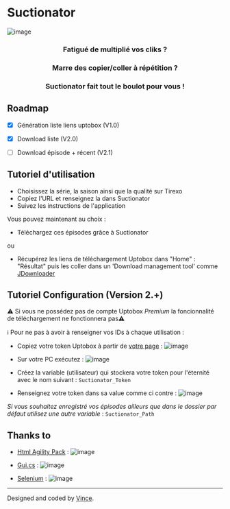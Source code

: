 # Suctionator     

![image](https://user-images.githubusercontent.com/29730840/155033088-a3a2ba02-d5f5-45a4-a93a-bc8d4cc925fa.png)

<h3 align="center">Fatigué de multiplié vos cliks ?<h3/>
<h3 align="center">Marre des copier/coller à répétition ?<h3/>
<h3 align="center">Suctionator fait tout le boulot pour vous !<h3/>


## Roadmap

- [x] Génération liste liens uptobox (V1.0)
- [x] Download liste (V2.0)
- [ ] Download épisode + récent (V2.1)


Tutoriel d'utilisation
--------

- Choisissez la série, la saison ainsi que la qualité sur Tirexo
- Copiez l'URL et renseignez la dans Suctionator
- Suivez les instructions de l'application

Vous pouvez maintenant au choix : 
- Téléchargez ces épisodes grâce à Suctionator 

ou
- Récupérez les liens de téléchargement Uptobox dans "Home" : "Résultat" puis les coller dans un 'Download management tool' comme [JDownloader](https://jdownloader.org/)


Tutoriel Configuration (Version 2.+)
-------------
⚠️ Si vous ne possédez pas de compte Uptobox *Premium* la foncionnalité de téléchargement ne fonctionnera pas⚠️

ℹ️ Pour ne pas à avoir à renseigner vos IDs à chaque utilisation :
- Copiez votre token Uptobox à partir de [votre page](https://uptobox.com/my_account) : ![image](https://user-images.githubusercontent.com/29730840/154539617-3420b469-4f88-4ba2-aac4-2429182ce3ce.png)

- Sur votre PC exécutez : ![image](https://user-images.githubusercontent.com/29730840/154540387-f9932392-b8fe-4d91-9cb0-99ebbc3b8cf4.png)
- Créez la variable (utilisateur) qui stockera votre token pour l'éternité avec le nom suivant : `Suctionator_Token`
- Renseignez votre token dans sa value comme ci contre : ![image](https://user-images.githubusercontent.com/29730840/155810357-25f75426-bd8f-4ca2-b451-4c8c4a038160.png)

*Si vous souhaitez enregistré vos épisodes ailleurs que dans le dossier par défaut utilisez une autre variable* : `Suctionator_Path`

  
Thanks to
-------------

- [Html Agility Pack](https://html-agility-pack.net/) : ![image](https://user-images.githubusercontent.com/29730840/154550879-6a566478-7a5f-4f07-88b2-6ba2c1fec198.png)

- [Gui.cs](https://github.com/migueldeicaza/gui.cs) : ![image](https://user-images.githubusercontent.com/29730840/154568523-bb2215a1-ee74-4cd1-bf54-5df8a5782a1e.png)
- [Selenium](https://www.selenium.dev/) : ![image](https://user-images.githubusercontent.com/29730840/154550836-6d2aeeb5-8b27-4b79-8123-32833d2b187d.png)



------------


Designed and coded by [Vince](https://github.com/VinceGusmini).
